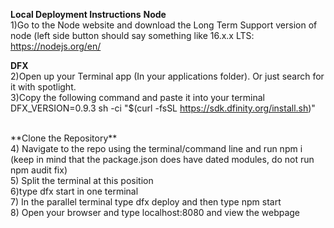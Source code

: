 **Local Deployment Instructions**
**Node**
<br/>
1)Go to the Node website and download the Long Term Support version of node (left side button should say something like 16.x.x LTS:
https://nodejs.org/en/ <br/>


**DFX**<br/>
2)Open up your Terminal app (In your applications folder). Or just search for it with spotlight.
<br/>
3)Copy the following command and paste it into your terminal
<br/>
DFX_VERSION=0.9.3 sh -ci "$(curl -fsSL https://sdk.dfinity.org/install.sh)"
<br/>

<br/>
**Clone the Repository**
<br/>
4) Navigate to the repo using the terminal/command line and run npm i (keep in mind that the package.json does have dated modules, do not run npm audit fix)
<br/>
5)  Split the terminal at this position
<br/>
6)type dfx start in one terminal
<br/>
7) In the parallel terminal type dfx deploy and then type npm start
<br/>
8) Open your browser and type localhost:8080 and view the webpage
<br/>
